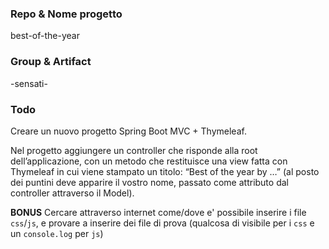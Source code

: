 ### Repo & Nome progetto
best-of-the-year

### Group & Artifact
-sensati-

### Todo
Creare un nuovo progetto Spring Boot MVC + Thymeleaf.

Nel progetto aggiungere un controller che risponde alla root dell’applicazione, con un metodo che restituisce una view fatta con Thymeleaf in cui viene stampato un titolo: “Best of the year by …” (al posto dei puntini deve apparire il vostro nome, passato come attributo dal controller attraverso il Model).

**BONUS**
Cercare attraverso internet come/dove e' possibile inserire i file `css`/`js`, e provare a inserire dei file di prova (qualcosa di visibile per i `css` e un `console.log` per `js`)
